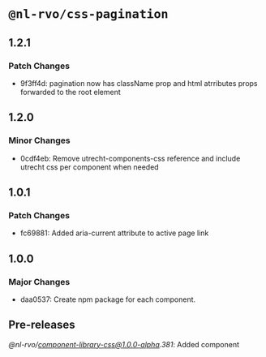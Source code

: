 # `@nl-rvo/css-pagination`

## 1.2.1

### Patch Changes

- 9f3ff4d: pagination now has className prop and html atrributes props forwarded to the root element

## 1.2.0

### Minor Changes

- 0cdf4eb: Remove utrecht-components-css reference and include utrecht css per component when needed

## 1.0.1

### Patch Changes

- fc69881: Added aria-current attribute to active page link

## 1.0.0

### Major Changes

- daa0537: Create npm package for each component.

## Pre-releases

_@nl-rvo/component-library-css@1.0.0-alpha.381_:
Added component
